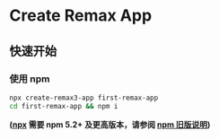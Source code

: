# Create Remax App

## 快速开始

### 使用 npm

```sh
npx create-remax3-app first-remax-app
cd first-remax-app && npm i
```

**([npx](https://medium.com/@maybekatz/introducing-npx-an-npm-package-runner-55f7d4bd282b) 需要 npm 5.2+ 及更高版本，请参阅 [npm 旧版说明](https://gist.github.com/gaearon/4064d3c23a77c74a3614c498a8bb1c5f))**
